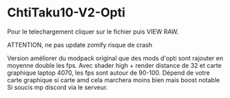 # ChtiTaku10-V2-Opti

Pour le telechargement cliquer sur le fichier puis VIEW RAW.

ATTENTION, ne pas update zomify risque de crash

Version améliorer du modpack original que des mods d'opti sont rajouter en moyenne double les fps. Avec shader high + render distance de 32 et carte graphique laptop 4070, les fps sont autour de 90-100.
Dépend de votre carte graphique si carte amd cela marchera moins bien mais boost notable
Si soucis mp discord via le serveur.

